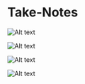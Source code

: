 # Take-Notes
![Alt text](/1.jpeg)

![Alt text](/2.jpeg)

![Alt text](/3.jpeg)

![Alt text](/4.jpeg)
